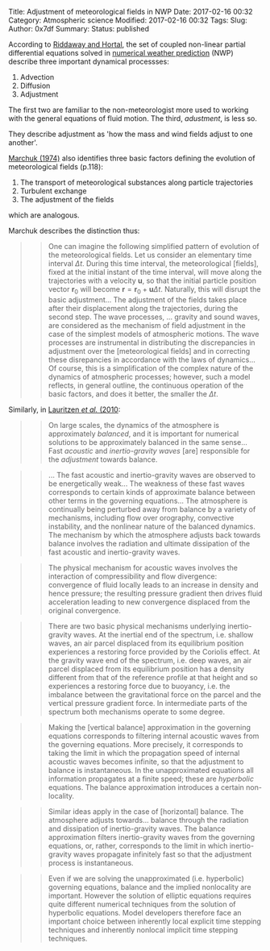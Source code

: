 Title: Adjustment of meteorological fields in NWP
Date: 2017-02-16 00:32
Category: Atmospheric science
Modified: 2017-02-16 00:32
Tags: 
Slug: 
Author: 0x7df
Summary: 
Status: published

According to [Riddaway and Hortal](http://www.ecmwf.int/sites/default/files/elibrary/2002/16948-numerical-methods.pdf), the set of coupled non-linear partial differential equations solved in [numerical weather prediction](https://en.wikipedia.org/wiki/Numerical_weather_prediction) (NWP) describe three important dynamical processses:

1. Advection
2. Diffusion
3. Adjustment

The first two are familiar to the non-meteorologist more used to working with the general equations of fluid motion. The third, *adustment*, is less so.

They describe adjustment as 'how the mass and wind fields adjust to one another'.

[Marchuk (1974)](https://books.google.com/books?isbn=0323157467) also identifies three basic factors defining the evolution of meteorological fields (p.118):

1. The transport of meteorological substances along particle trajectories
2. Turbulent exchange
3. The adjustment of the fields

which are analogous.

Marchuk describes the distinction thus:

>> One can imagine the following simplified pattern of evolution of the meteorological fields. Let us consider an elementary time interval $\Delta t$. During this time interval, the meteorological [fields], fixed at the initial instant of the time interval, will move along the trajectories with a velocity $\mathbf{u}$, so that the initial particle position vector $\mathbf{r}_0$ will become $\mathbf{r} = \mathbf{r}_0 + \mathbf{u}\Delta t$. Naturally, this will disrupt the basic adjustment... The adjustment of the fields takes place after their displacement along the trajectories, during the second step. The wave processes, ... gravity and sound waves, are considered as the mechanism of field adjustment in the case of the simplest models of atmospheric motions. The wave processes are instrumental in distributing the discrepancies in adjustment over the [meteorological fields] and in correcting these disrepancies in accordance with the laws of dynamics... Of course, this is a simplification of the complex nature of the dynamics of atmospheric processes; however, such a model reflects, in general outline, the continuous operation of the basic factors, and does it better, the smaller the $\Delta t$.

Similarly, in [Lauritzen *et al.* (2010](https://www.amazon.co.uk/d/Books/Numerical-Techniques-Atmospheric-Lecture-Computational-Science-Engineering/3642116396):

>> On large scales, the dynamics of the atmosphere is approximately *balanced*,
>> and it is important for numerical solutions to be approximately balanced in
>> the same sense... Fast *acoustic* and *inertio-gravity waves* [are]
>> responsible for the *adjustment* towards balance.

>> ... The fast acoustic and inertio-gravity waves are observed to be
>> energetically weak... The weakness of these fast waves corresponds to 
>> certain kinds of approximate balance between other terms in the governing
>> equations... The atmosphere is continually being perturbed away from balance
>> by a variety of mechanisms, including flow over orography, convective
>> instability, and the nonlinear nature of the balanced dynamics. The
>> mechanism by which the atmosphere adjusts back towards balance involves the
>> radiation and ultimate dissipation of the fast acoustic and inertio-gravity
>> waves.

>> The physical mechanism for acoustic waves involves the interaction of
>> compressibility and flow divergence: convergence of fluid locally leads to
>> an increase in density and hence pressure; the resulting pressure gradient
>> then drives fluid acceleration leading to new convergence displaced from the
>> original convergence.

>> There are two basic physical mechanisms underlying inertio-gravity waves.
>> At the inertial end of the spectrum, i.e. shallow waves, an air parcel
>> displaced from its equilibrium position experiences a restoring force
>> provided by the Coriolis effect. At the gravity wave end of the spectrum,
>> i.e. deep waves, an air parcel displaced from its equilibrium position
>> has a density different from that of the reference profile at that height
>> and so experiences a restoring force due to buoyancy, i.e. the imbalance
>> between the gravitational force on the parcel and the vertical pressure
>> gradient force. In intermediate parts of the spectrum both mechanisms
>> operate to some degree.

>> Making the [vertical balance] approximation in the governing equations
>> corresponds to filtering internal acoustic waves from the governing 
>> equations. More precisely, it corresponds to taking the limit in which
>> the propagation speed of internal acoustic waves becomes infinite, so
>> that the adjustment to balance is instantaneous. In the unapproximated
>> equations all information propagates at a finite speed; these are 
>> *hyperbolic* equations. The balance approximation introduces a certain
>> non-locality.

>> Similar ideas apply in the case of [horizontal] balance. The atmosphere
>> adjusts towards... balance through the radiation and dissipation of
>> inertio-gravity waves. The balance approximation filters inertio-gravity
>> waves from the governing equations, or, rather, corresponds to the limit
>> in which inertio-gravity waves propagate infinitely fast so that the
>> adjustment process is instantaneous.

>> Even if we are solving the unapproximated (i.e. hyperbolic) governing
>> equations, balance and the implied nonlocality are important. However
>> the solution of elliptic equations requires quite different numerical techniques
>> from the solution of hyperbolic equations. Model developers therefore
>> face an important choice between inherently local explicit time stepping
>> techniques and inherently nonlocal implicit time stepping techniques.
